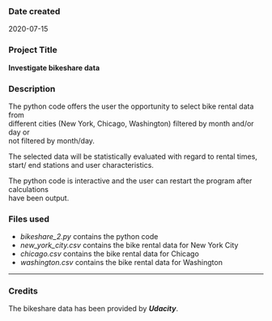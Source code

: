 ### Date created
2020-07-15
### Project Title
**Investigate bikeshare data**

### Description
The python code offers the user the opportunity to select bike rental data from  
different cities (New York, Chicago, Washington) filtered by month and/or day or  
not filtered by month/day.

The selected data will be statistically evaluated with regard to rental times,  
start/ end stations and user characteristics.

The python code is interactive and the user can restart the program after calculations  
have been output.

### Files used
* *bikeshare_2.py* contains the python code
* *new_york_city.csv* contains the bike rental data for New York City
* *chicago.csv* contains the bike rental data for Chicago
* *washington.csv* contains the bike rental data for Washington
---
### Credits
The bikeshare data has been provided by ***Udacity***.
